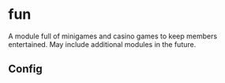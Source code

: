 # fun

A module full of minigames and casino games to keep members entertained. May include additional modules in the future.

## Config
